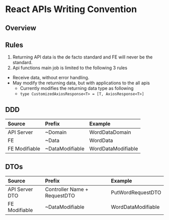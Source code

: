 # React APIs Writing Convention


## Overview


## Rules
1. Returning API data is the de facto standard and FE will never be the standard.
1. Api functions main job is limited to the following 3 rules 
  - Receive data, without error handling.
  - May modify the returning data, but with applications to the all apis
    - Currently modifies the returning data type as following
    - ```type CustomizedAxiosResponse<T> = [T, AxiosResponse<T>]```



## DDD

  | Source        | Prefix          | Example            |
  |:--------------|:----------------|:-------------------|
  | API Server    | ~Domain         | WordDataDomain     |
  | FE            | ~Data           | WordData           |
  | FE Modifiable | ~DataModifiable | WordDataModifiable |

## DTOs

  | Source         | Prefix                       | Example            |
  |:---------------|:-----------------------------|:-------------------|
  | API Server DTO | Controller Name + RequestDTO | PutWordRequestDTO  |
  | FE Modifiable  | ~DataModifiable              | WordDataModifiable |